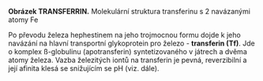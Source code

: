 <div class="w3-row">
<div class="w3-half w3-center">

<bdl-pdb-pdbe-molstar molecule-id="6jas" assembly-id="1" height="350px"></bdl-pdb-pdbe-molstar>

**Obrázek TRANSFERRIN.** Molekulární struktura transferinu s 2 navázanými atomy Fe

</div>
<div class="w3-half">
<div class="w3-margin-left w3-justify">

Po převodu železa hephestinem na jeho trojmocnou formu dojde k jeho navázání na hlavní transportní glykoprotein pro železo - **transferin (Tf)**. Jde o komplex ß-globulinu (apotransferin) syntetizovaného v játrech a dvěma atomy železa. Vazba železitých iontů na transferin je pevná, reverzibilní a její afinita klesá se snižujícím se pH (viz. dále). 


</div>
</div>
</div>
